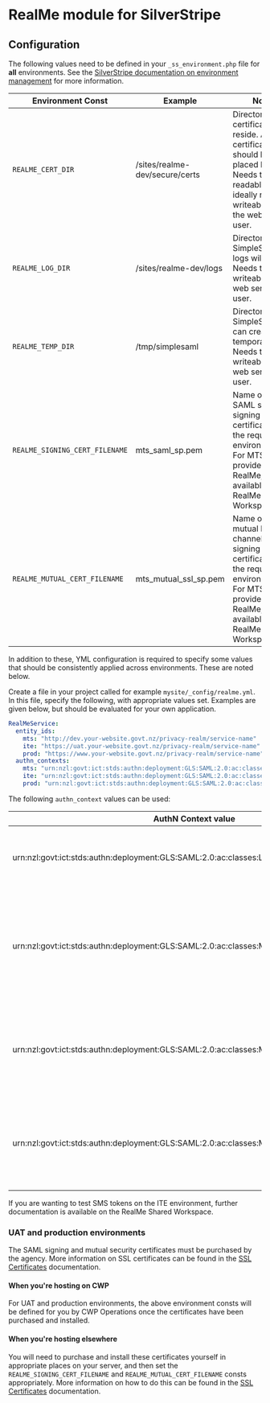 # RealMe module for SilverStripe

## Configuration

The following values need to be defined in your `_ss_environment.php` file for **all** environments. See the [SilverStripe documentation on environment management](https://docs.silverstripe.org/en/3.1/getting_started/environment_management/) for more information.

| **Environment Const**          | **Example**                    | **Notes**                                                                                                                                                                      |
| ------------------------------ | ------------------------------ | ------------------------------------------------------------------------------------------------------------------------------------------------------------------------------ |
| `REALME_CERT_DIR`              | /sites/realme-dev/secure/certs | Directory where certificates will reside. All certificates should be placed here. Needs to be readable (but ideally not writeable) by the web server user.                     |
| `REALME_LOG_DIR`               | /sites/realme-dev/logs         | Directory where SimpleSAMLphp logs will reside. Needs to be writeable by the web server user.                                                                                  |
| `REALME_TEMP_DIR`              | /tmp/simplesaml                | Directory where SimpleSAMLphp can create temporary files. Needs to be writeable by the web server user.                                                                        |
| `REALME_SIGNING_CERT_FILENAME` | mts_saml_sp.pem                | Name of the SAML secure signing certificate for the required environment. For MTS, this is provided by RealMe, and is available in the RealMe Shared Workspace.                |
| `REALME_MUTUAL_CERT_FILENAME`  | mts_mutual_ssl_sp.pem          | Name of the mutual back-channel secure signing certificate for the required environment. For MTS, this is provided by RealMe, and is available in the RealMe Shared Workspace. |

In addition to these, YML configuration is required to specify some values that should be consistently applied across environments. These are noted below.

Create a file in your project called for example `mysite/_config/realme.yml`. In this file, specify the following, with appropriate values set. Examples are given below, but should be evaluated for your own application.
```yml
RealMeService:
  entity_ids:
    mts: "http://dev.your-website.govt.nz/privacy-realm/service-name"
    ite: "https://uat.your-website.govt.nz/privacy-realm/service-name"
    prod: "https://www.your-website.govt.nz/privacy-realm/service-name"
  authn_contexts:
    mts: "urn:nzl:govt:ict:stds:authn:deployment:GLS:SAML:2.0:ac:classes:LowStrength"
    ite: "urn:nzl:govt:ict:stds:authn:deployment:GLS:SAML:2.0:ac:classes:LowStrength"
    prod: "urn:nzl:govt:ict:stds:authn:deployment:GLS:SAML:2.0:ac:classes:LowStrength"
```

The following `authn_context` values can be used:

| **AuthN Context value**                                                                    | **Description**                                                                                                             |
| ------------------------------------------------------------------------------------------ | --------------------------------------------------------------------------------------------------------------------------- |
| urn:nzl:govt:ict:stds:authn:deployment:GLS:SAML:2.0:ac:classes:LowStrength                 | Requires a username and password, no second factor of authentication.                                                       |
| urn:nzl:govt:ict:stds:authn:deployment:GLS:SAML:2.0:ac:classes:ModStrength                 | Requires a username, password, and a moderate-security second factor of authentication (Google Auth, SMS token, RSA token). |
| urn:nzl:govt:ict:stds:authn:deployment:GLS:SAML:2.0:ac:classes:ModStrength::OTP:Mobile:SMS | Not recommended. Requires a username, password, and specifically requires the use of an SMS token.                          |
| urn:nzl:govt:ict:stds:authn:deployment:GLS:SAML:2.0:ac:classes:ModStrength::OTP:Token:SID  | Not recommended. Requires a username, password, and specifically requires the use of an RSA token.                          |

If you are wanting to test SMS tokens on the ITE environment, further documentation is available on the RealMe Shared Workspace.

### UAT and production environments

The SAML signing and mutual security certificates must be purchased by the agency. More information on SSL certificates can be found in the [SSL Certificates](ssl-certs.md) documentation.

#### When you're hosting on CWP

For UAT and production environments, the above environment consts will be defined for you by CWP Operations once the certificates have been purchased and installed.

#### When you're hosting elsewhere

You will need to purchase and install these certificates yourself in appropriate places on your server, and then set the `REALME_SIGNING_CERT_FILENAME` and `REALME_MUTUAL_CERT_FILENAME` consts appropriately. More information on how to do this can be found in the [SSL Certificates](ssl-certs.md) documentation.